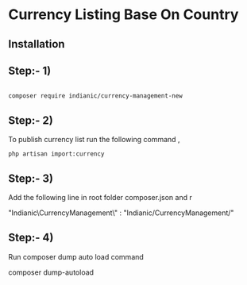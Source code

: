 Currency Listing Base On Country
======


Installation
-----


Step:- 1)
-----

```

composer require indianic/currency-management-new

```
Step:- 2)
-----
To publish currency list run the following command ,

```
php artisan import:currency
```
Step:- 3)
-----

Add the following line in root folder composer.json and r

"Indianic\\CurrencyManagement\\" : "Indianic/CurrencyManagement/"

Step:- 4)
-----

Run composer dump auto load command 

composer dump-autoload 
